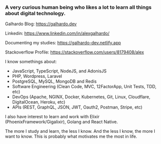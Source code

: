 <h3><strong>A very curious human being who likes a lot to learn all things about digital technology.</strong></h3>

Galhardo Blog: https://galhardo.dev

Linkedin: https://www.linkedin.com/in/alexgalhardo/

Documenting my studies: https://galhardo-dev.netlify.app

Stackoverflow Profile: https://stackoverflow.com/users/8179408/alex

I know somethings about:

- JavaScript, TypeScript, NodeJS, and AdonisJS
- PHP, Wordpress, Laravel
- PostgreSQL, MySQL, MongoDB and Redis
- Software Engineering (Clean Code, MVC, 12FactorApp, Unit Tests, TDD, etc)
- DevOps (Apache, NGINX, Docker, Kubernetes, Git, Linux, Cloudflare, DigitalOcean, Heroku, etc)
- APIs (REST, GraphQL, JSON, JWT, Oauth2, Postman, Stripe, etc)

I also have interest to learn and work with Elixir (PhoenixFramework/Gigalixir), Golang and React Native.

The more I study and learn, the less I know. And the less I know, the more I want to know. This is probably what motivates me the most in life.




